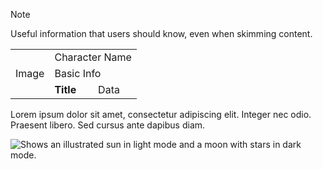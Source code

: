 > [!NOTE]
> Useful information that users should know, even when skimming content.

<table>
  <th>
    <td colspan=3>Character Name
  <tr>
    <td>Image<td colspan=2><b></b>Basic Info
  <tr>
    <td><td><b>Title<td>Data
</table>

Lorem ipsum dolor sit amet, consectetur adipiscing elit. Integer nec odio. Praesent libero. Sed cursus ante dapibus diam. 

<picture>
  <source media="(prefers-color-scheme: dark)" srcset="https://user-images.githubusercontent.com/25423296/163456776-7f95b81a-f1ed-45f7-b7ab-8fa810d529fa.png">
  <source media="(prefers-color-scheme: light)" srcset="https://user-images.githubusercontent.com/25423296/163456779-a8556205-d0a5-45e2-ac17-42d089e3c3f8.png">
  <img alt="Shows an illustrated sun in light mode and a moon with stars in dark mode." src="https://user-images.githubusercontent.com/25423296/163456779-a8556205-d0a5-45e2-ac17-42d089e3c3f8.png">
</picture>
